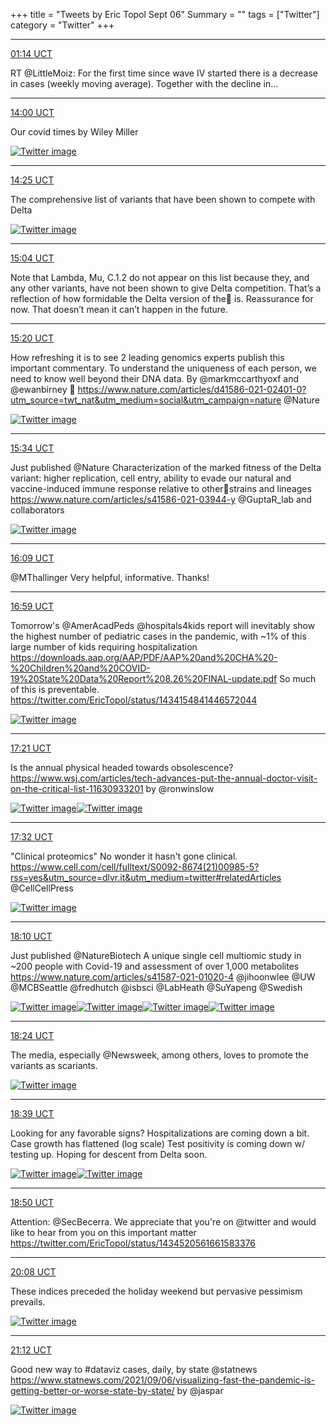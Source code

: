 +++
title = "Tweets by Eric Topol Sept 06"
Summary = ""
tags = ["Twitter"]
category = "Twitter"
+++


---

<a href="https://twitter.com/erictopol/status/1434686427711762432" target="_blank" rel="noreferer">01:14 UCT</a>

RT @LittleMoiz: For the first time since wave IV started there is a decrease in cases (weekly moving average). Together with the decline in…



---

<a href="https://twitter.com/erictopol/status/1434879145561903109" target="_blank" rel="noreferer">14:00 UCT</a>

Our covid times 
by Wiley Miller 

<a href="E-m2h0zVUAkRyiY.jpg"  ><img src="E-m2h0zVUAkRyiY.jpg" alt="Twitter image" ></img></a>

---

<a href="https://twitter.com/erictopol/status/1434885492198166529" target="_blank" rel="noreferer">14:25 UCT</a>

The comprehensive list of variants that have been shown to compete with Delta 

<a href="E-m8pDLVIAgGpSn.png"  ><img src="E-m8pDLVIAgGpSn.png" alt="Twitter image" ></img></a>

---

<a href="https://twitter.com/erictopol/status/1434895384967401472" target="_blank" rel="noreferer">15:04 UCT</a>

Note that Lambda, Mu, C.1.2 do not appear on this list because they, and any other variants, have not been shown to give Delta competition. That’s a reflection of how formidable the Delta version of the🦠 is.
Reassurance for now.
That doesn’t mean it can’t happen in the future.



---

<a href="https://twitter.com/erictopol/status/1434899309271535622" target="_blank" rel="noreferer">15:20 UCT</a>

How refreshing it is to see 2 leading genomics experts publish this important commentary. To understand the uniqueness of each person, we need to know well beyond their DNA data. By @markmccarthyoxf and @ewanbirney 🙏
https://www.nature.com/articles/d41586-021-02401-0?utm_source=twt_nat&utm_medium=social&utm_campaign=nature @Nature 

<a href="E-nIq1XVUAAT3jt.jpg"  ><img src="E-nIq1XVUAAT3jt.jpg" alt="Twitter image" ></img></a>

---

<a href="https://twitter.com/erictopol/status/1434902846344814603" target="_blank" rel="noreferer">15:34 UCT</a>

Just published @Nature 
Characterization of the marked fitness of the Delta variant: higher replication, cell entry, ability to evade our natural and vaccine-induced immune response relative to other🦠strains and lineages
https://www.nature.com/articles/s41586-021-03944-y
@GuptaR_lab and collaborators 

<a href="E-nLhi3UYAUhWuN.jpg"  ><img src="E-nLhi3UYAUhWuN.jpg" alt="Twitter image" ></img></a>

---

<a href="https://twitter.com/erictopol/status/1434911593779789826" target="_blank" rel="noreferer">16:09 UCT</a>

@MThallinger Very helpful, informative. Thanks!



---

<a href="https://twitter.com/erictopol/status/1434924349862023169" target="_blank" rel="noreferer">16:59 UCT</a>

Tomorrow's @AmerAcadPeds @hospitals4kids
report will inevitably show the highest number of pediatric cases in the pandemic, with ~1% of this large number of kids requiring hospitalization 
https://downloads.aap.org/AAP/PDF/AAP%20and%20CHA%20-%20Children%20and%20COVID-19%20State%20Data%20Report%208.26%20FINAL-update.pdf So much of this is preventable.
https://twitter.com/EricTopol/status/1434154841446572044 

<a href="E-ne6tFVgAAZ_jI.jpg"  ><img src="E-ne6tFVgAAZ_jI.jpg" alt="Twitter image" ></img></a>

---

<a href="https://twitter.com/erictopol/status/1434929777819799554" target="_blank" rel="noreferer">17:21 UCT</a>

Is the annual physical headed towards obsolescence?
https://www.wsj.com/articles/tech-advances-put-the-annual-doctor-visit-on-the-critical-list-11630933201 by @ronwinslow 

<a href="E-nk8LGUcAEdEwq.jpg"  ><img src="E-nk8LGUcAEdEwq.jpg" alt="Twitter image" ></img></a><a href="E-nku-EVUAIAR3n.jpg"  ><img src="E-nku-EVUAIAR3n.jpg" alt="Twitter image" ></img></a>

---

<a href="https://twitter.com/erictopol/status/1434932545100017671" target="_blank" rel="noreferer">17:32 UCT</a>

"Clinical proteomics"
No wonder it hasn't gone clinical.
https://www.cell.com/cell/fulltext/S0092-8674(21)00985-5?rss=yes&utm_source=dlvr.it&utm_medium=twitter#relatedArticles @CellCellPress 

<a href="E-nnfjnUYAYcJuB.jpg"  ><img src="E-nnfjnUYAYcJuB.jpg" alt="Twitter image" ></img></a>

---

<a href="https://twitter.com/erictopol/status/1434942180439691267" target="_blank" rel="noreferer">18:10 UCT</a>

Just published @NatureBiotech 
A unique single cell multiomic study in ~200 people with Covid-19 and assessment of over 1,000 metabolites
https://www.nature.com/articles/s41587-021-01020-4
@jihoonwlee @UW @MCBSeattle @fredhutch @isbsci @LabHeath @SuYapeng @Swedish 

<a href="E-nvAfbVcAQ3NEU.jpg"  ><img src="E-nvAfbVcAQ3NEU.jpg" alt="Twitter image" ></img></a><a href="E-nvCW4UcAEESh6.jpg"  ><img src="E-nvCW4UcAEESh6.jpg" alt="Twitter image" ></img></a><a href="E-nvDs7VQAEqN8p.jpg"  ><img src="E-nvDs7VQAEqN8p.jpg" alt="Twitter image" ></img></a><a href="E-nvFO6UUAEjGAm.jpg"  ><img src="E-nvFO6UUAEjGAm.jpg" alt="Twitter image" ></img></a>

---

<a href="https://twitter.com/erictopol/status/1434945499862224904" target="_blank" rel="noreferer">18:24 UCT</a>

The media, especially @Newsweek, among others, loves to promote the variants as scariants. 

<a href="E-nzHArVIAENvpp.jpg"  ><img src="E-nzHArVIAENvpp.jpg" alt="Twitter image" ></img></a>

---

<a href="https://twitter.com/erictopol/status/1434949388892205056" target="_blank" rel="noreferer">18:39 UCT</a>

Looking for any favorable signs?
Hospitalizations are coming down a bit.
Case growth has flattened (log scale)
Test positivity is coming down w/ testing up.
Hoping for descent from Delta soon. 

<a href="E-n2zl8VgAI2HRL.jpg"  ><img src="E-n2zl8VgAI2HRL.jpg" alt="Twitter image" ></img></a><a href="E-n21gVVkAUXuBF.jpg"  ><img src="E-n21gVVkAUXuBF.jpg" alt="Twitter image" ></img></a>

---

<a href="https://twitter.com/erictopol/status/1434952183133261828" target="_blank" rel="noreferer">18:50 UCT</a>

Attention: @SecBecerra. We appreciate that you're on @twitter and would like to hear from you on this important matter https://twitter.com/EricTopol/status/1434520561661583376



---

<a href="https://twitter.com/erictopol/status/1434971835611766786" target="_blank" rel="noreferer">20:08 UCT</a>

These indices preceded the holiday weekend but pervasive pessimism prevails. 

<a href="E-oLL6qVkAAMsi0.jpg"  ><img src="E-oLL6qVkAAMsi0.jpg" alt="Twitter image" ></img></a>

---

<a href="https://twitter.com/erictopol/status/1434987994897735681" target="_blank" rel="noreferer">21:12 UCT</a>

Good new way to #dataviz cases, daily, by state @statnews 
https://www.statnews.com/2021/09/06/visualizing-fast-the-pandemic-is-getting-better-or-worse-state-by-state/ by @jaspar 

<a href="E-oZhSjUcAEt02T.jpg"  ><img src="E-oZhSjUcAEt02T.jpg" alt="Twitter image" ></img></a>